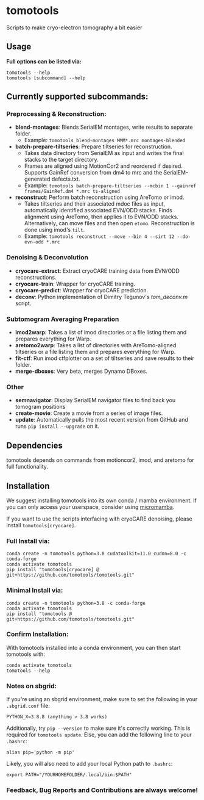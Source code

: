 # tomotools
Scripts to make cryo-electron tomography a bit easier  

## Usage

**Full options can be listed via:**
```
tomotools --help
tomotools [subcommand] --help
```

## Currently supported subcommands:

### Preprocessing & Reconstruction:
- **blend-montages**: Blends SerialEM montages, write results to separate folder.
  - Example: ```tomotools blend-montages MMM*.mrc montages-blended```
- **batch-prepare-tiltseries**: Prepare tiltseries for reconstruction.
  - Takes data directory from SerialEM as input and writes the final stacks to the target directory.
  - Frames are aligned using MotionCor2 and reordered if desired. Supports GainRef conversion from dm4 to mrc and the SerialEM-generated defects.txt.
  - Example: ```tomotools batch-prepare-tiltseries --mcbin 1 --gainref frames/GainRef.dm4 *.mrc ts-aligned```
- **reconstruct**: Perform batch reconstruction using AreTomo or imod.
  - Takes tiltseries and their associated mdoc files as input, automatically identified associated EVN/ODD stacks. Finds alignment using AreTomo, then applies it to EVN/ODD stacks. Alternatively, can move files and then open ```etomo```. Reconstruction is done using imod's ```tilt```.
  - Example: ```tomotools reconstruct --move --bin 4 --sirt 12 --do-evn-odd *.mrc```

### Denoising & Deconvolution
- **cryocare-extract**: Extract cryoCARE training data from EVN/ODD reconstructions.
- **cryocare-train**: Wrapper for cryoCARE training.
- **cryocare-predict**: Wrapper for cryoCARE prediction.
- **deconv**: Python implementation of Dimitry Tegunov's _tom_deconv.m_ script.

### Subtomogram Averaging Preparation
- **imod2warp**: Takes a list of imod directories or a file listing them and prepares everything for Warp.
- **aretomo2warp**: Takes a list of directories with AreTomo-aligned tiltseries or a file listing them and prepares everything for Warp.
- **fit-ctf**: Run imod ctfplotter on a set of tiltseries and save results to their folder.
- **merge-dboxes**: Very beta, merges Dynamo DBoxes.

### Other
- **semnavigator**: Display SerialEM navigator files to find back you tomogram positions
- **create-movie**: Create a movie from a series of image files.
- **update**: Automatically pulls the most recent version from GitHub and runs ```pip install --upgrade``` on it.

## Dependencies
tomotools depends on commands from motioncor2, imod, and aretomo for full functionality.

## Installation
We suggest installing tomotools into its own conda / mamba environment. 
If you can only access your userspace, consider using [micromamba](https://mamba.readthedocs.io/en/latest/installation.html).

If you want to use the scripts interfacing with cryoCARE denoising, please install ```tomotools[cryocare]```. 

### Full Install via:
```
conda create -n tomotools python=3.8 cudatoolkit=11.0 cudnn=8.0 -c conda-forge
conda activate tomotools
pip install "tomotools[cryocare] @ git+https://github.com/tomotools/tomotools.git"
```

### Minimal Install via:
```
conda create -n tomotools python=3.8 -c conda-forge
conda activate tomotools
pip install "tomotools @ git+https://github.com/tomotools/tomotools.git"
```
### Confirm Installation:

With tomotools installed into a conda environment, you can then start tomotools with:
```
conda activate tomotools
tomotools --help
```

### Notes on sbgrid:
If you're using an sbgrid environment, make sure to set the following in your ```.sbgrid.conf``` file:

```
PYTHON_X=3.8.8 (anything > 3.8 works)  
```

Additionally, try ```pip --version``` to make sure it's correctly working. This is required for ```tomotools update```. Else, you can add the following line to your ```.bashrc```:

```
alias pip='python -m pip'
```

Likely, you will also need to add your local Python path to ```.bashrc```:

```
export PATH="/YOURHOMEFOLDER/.local/bin:$PATH"
```

### Feedback, Bug Reports and Contributions are always welcome!
